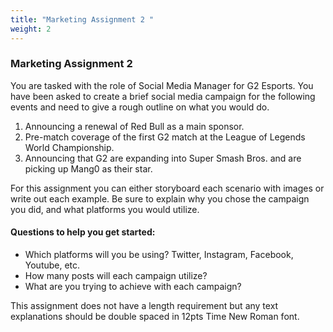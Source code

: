 ```yaml
---
title: "Marketing Assignment 2 "
weight: 2
---
```

<!--StartFragment-->

### Marketing Assignment 2

You are tasked with the role of Social Media Manager for G2 Esports. You have been asked to create a brief social media campaign for the following events and need to give a rough outline on what you would do. 

1. Announcing a renewal of Red Bull as a main sponsor.
2. Pre-match coverage of the first G2 match at the League of Legends World Championship.
3. Announcing that G2 are expanding into Super Smash Bros. and are picking up Mang0 as their star.

For this assignment you can either storyboard each scenario with images or write out each example. Be sure to explain why you chose the campaign you did, and what platforms you would utilize. 

#### Questions to help you get started:

* Which platforms will you be using? Twitter, Instagram, Facebook, Youtube, etc.
* How many posts will each campaign utilize?
* What are you trying to achieve with each campaign?

This assignment does not have a length requirement but any text explanations should be double spaced in 12pts Time New Roman font.

<!--EndFragment-->